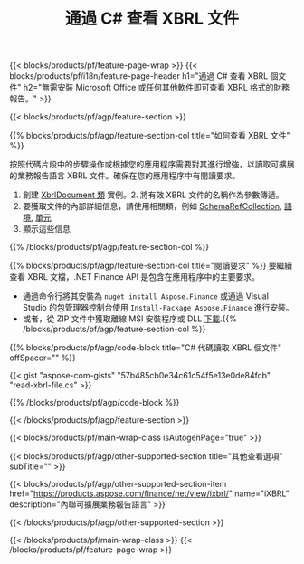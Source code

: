 ﻿---
title: 通過 C# 查看 XBRL 文件
description: XBRL 文件查看的示例代碼。使用 API 示例代碼查看基於 .NET 的應用程序中的批處理 XBRL 文件。 
url: /zh-hant/net/view/xbrl/
family: finance
platformtag: net
feature: view
informat: XBRL
outformat: 
otherformats: 
---
{{< blocks/products/pf/feature-page-wrap >}}
{{< blocks/products/pf/i18n/feature-page-header h1="通過 C# 查看 XBRL 個文件" h2="無需安裝 Microsoft Office 或任何其他軟件即可查看 XBRL 格式的財務報告。" >}}

{{< blocks/products/pf/agp/feature-section >}}

{{% blocks/products/pf/agp/feature-section-col title="如何查看 XBRL 文件" %}}

按照代碼片段中的步驟操作或根據您的應用程序需要對其進行增強，以讀取可擴展的業務報告語言 XBRL 文件。確保在您的應用程序中有閱讀要求。

1. 創建 [XbrlDocument 類](https://apireference.aspose.com/finance/net/aspose.finance.xbrl/xbrldocument) 實例。2. 將有效 XBRL 文件的名稱作為參數傳遞。
3. 要獲取文件的內部詳細信息，請使用相關類，例如 [SchemaRefCollection](https://apireference.aspose.com/finance/net/aspose.finance.xbrl/schemarefcollection), [語境](https://apireference.aspose.com/finance/net/aspose.finance.xbrl/context), [單元](https://apireference.aspose.com/finance/net/aspose.finance.xbrl/unit) 
4. 顯示這些信息

{{% /blocks/products/pf/agp/feature-section-col %}}

{{% blocks/products/pf/agp/feature-section-col title="閱讀要求" %}}
要繼續查看 XBRL 文檔，.NET Finance API 是包含在應用程序中的主要要求。 
- 通過命令行將其安裝為 ```nuget install Aspose.Finance``` 或通過 Visual Studio 的包管理器控制台使用 ```Install-Package Aspose.Finance``` 進行安裝。
- 或者，從 ZIP 文件中獲取離線 MSI 安裝程序或 DLL [下載](https://downloads.aspose.com/finance/net).{{% /blocks/products/pf/agp/feature-section-col %}}

{{% blocks/products/pf/agp/code-block title="C# 代碼讀取 XBRL 個文件" offSpacer="" %}}

{{< gist "aspose-com-gists" "57b485cb0e34c61c54f5e13e0de84fcb" "read-xbrl-file.cs" >}}

{{% /blocks/products/pf/agp/code-block %}}

{{< /blocks/products/pf/agp/feature-section >}}

{{< blocks/products/pf/main-wrap-class isAutogenPage="true" >}}

{{< blocks/products/pf/agp/other-supported-section title="其他查看選項" subTitle="" >}}

{{< blocks/products/pf/agp/other-supported-section-item href="https://products.aspose.com/finance/net/view/ixbrl/" name="iXBRL" description="內聯可擴展業務報告語言" >}}

{{< /blocks/products/pf/agp/other-supported-section >}}

{{< /blocks/products/pf/main-wrap-class >}}
{{< /blocks/products/pf/feature-page-wrap >}}